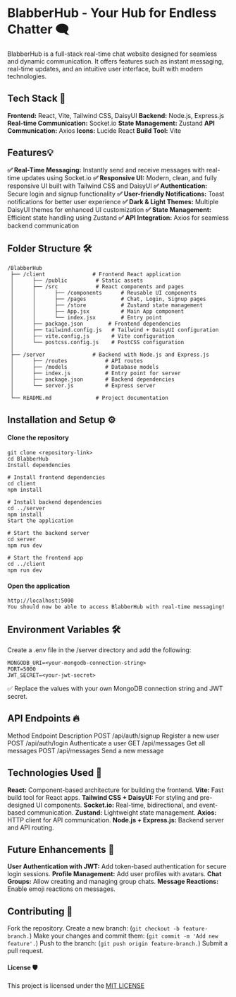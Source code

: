 # BlabberHub - Your Hub for Endless Chatter 🗨️
BlabberHub is a full-stack real-time chat website designed for seamless and dynamic communication. It offers features such as instant messaging, real-time updates, and an intuitive user interface, built with modern technologies.

## Tech Stack 🚀
**Frontend:** React, Vite, Tailwind CSS, DaisyUI
**Backend:** Node.js, Express.js
**Real-time Communication:** Socket.io
**State Management:** Zustand
**API Communication:** Axios
**Icons:** Lucide React
**Build Tool:** Vite

## Features💡
**✅ Real-Time Messaging:** Instantly send and receive messages with real-time updates using Socket.io
**✅ Responsive UI:** Modern, clean, and fully responsive UI built with Tailwind CSS and DaisyUI
**✅ Authentication:** Secure login and signup functionality
**✅ User-friendly Notifications:** Toast notifications for better user experience
**✅ Dark & Light Themes:** Multiple DaisyUI themes for enhanced UI customization
**✅ State Management:** Efficient state handling using Zustand
**✅ API Integration:** Axios for seamless backend communication

## Folder Structure 🛠️
```
/BlabberHub
 ├── /client               # Frontend React application
 │      ├── /public         # Static assets
 │      ├── /src            # React components and pages
 │      │      ├── /components      # Reusable UI components
 │      │      ├── /pages           # Chat, Login, Signup pages
 │      │      ├── /store           # Zustand state management
 │      │      ├── App.jsx          # Main App component
 │      │      └── index.jsx        # Entry point
 │      ├── package.json        # Frontend dependencies
 │      ├── tailwind.config.js   # Tailwind + DaisyUI configuration
 │      ├── vite.config.js       # Vite configuration
 │      └── postcss.config.js    # PostCSS configuration
 │
 ├── /server               # Backend with Node.js and Express.js
 │      ├── /routes            # API routes
 │      ├── /models            # Database models
 │      ├── index.js           # Entry point for server
 │      ├── package.json       # Backend dependencies
 │      └── server.js          # Express server
 │
 └── README.md              # Project documentation
```

## Installation and Setup ⚙️
#### Clone the repository
```
git clone <repository-link>
cd BlabberHub
Install dependencies
```

```
# Install frontend dependencies
cd client
npm install
```
```
# Install backend dependencies
cd ../server
npm install
Start the application
```

```
# Start the backend server
cd server
npm run dev
```
```
# Start the frontend app
cd ../client
npm run dev
```

#### Open the application
```
http://localhost:5000
You should now be able to access BlabberHub with real-time messaging!
```

## Environment Variables 🛠️
Create a .env file in the /server directory and add the following:

```
MONGODB_URI=<your-mongodb-connection-string>
PORT=5000
JWT_SECRET=<your-jwt-secret>
```
✅ Replace the values with your own MongoDB connection string and JWT secret.

## API Endpoints 🔥
Method	Endpoint	Description
POST	/api/auth/signup	Register a new user
POST	/api/auth/login	Authenticate a user
GET	/api/messages	Get all messages
POST	/api/messages	Send a new message

## Technologies Used 🌟
**React:** Component-based architecture for building the frontend.
**Vite:** Fast build tool for React apps.
**Tailwind CSS + DaisyUI:** For styling and pre-designed UI components.
**Socket.io:** Real-time, bidirectional, and event-based communication.
**Zustand:** Lightweight state management.
**Axios:** HTTP client for API communication.
**Node.js + Express.js:** Backend server and API routing.

## Future Enhancements 🚀
**User Authentication with JWT:** Add token-based authentication for secure login sessions.
**Profile Management:** Add user profiles with avatars.
**Chat Groups:** Allow creating and managing group chats.
**Message Reactions:** Enable emoji reactions on messages.

## Contributing 📜
Fork the repository.
Create a new branch: (`git checkout -b feature-branch.`)
Make your changes and commit them: (`git commit -m 'Add new feature'.`)
Push to the branch: (`git push origin feature-branch.`)
Submit a pull request.

#### License 🛡️
This project is licensed under the [MIT LICENSE](LICENSE)

